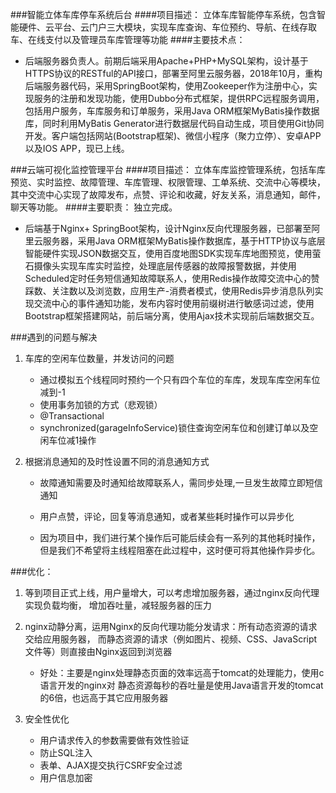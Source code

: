 ###智能立体车库停车系统后台
####项目描述：
立体车库智能停车系统，包含智能硬件、云平台、云门户三大模块，实现车库查询、车位预约、导航、在线存取车、在线支付以及管理员车库管理等功能
####主要技术点：
- 后端服务器负责人。前期后端采用Apache+PHP+MySQL架构，设计基于HTTPS协议的RESTful的API接口，部署至阿里云服务器，2018年10月，重构后端服务器代码，采用SpringBoot架构，使用Zookeeper作为注册中心，实现服务的注册和发现功能，使用Dubbo分布式框架，提供RPC远程服务调用，包括用户服务，车库服务和订单服务，采用Java ORM框架MyBatis操作数据库，同时利用MyBatis Generator进行数据层代码自动生成，项目使用Git协同开发。客户端包括网站(Bootstrap框架)、微信小程序（聚力立停）、安卓APP以及IOS APP，现已上线。

###云端可视化监控管理平台
####项目描述：
立体车库监控管理系统，包括车库预览、实时监控、故障管理、车库管理、权限管理、工单系统、交流中心等模块，其中交流中心实现了故障发布，点赞、评论和收藏，好友关系，消息通知，邮件，聊天等功能。
####主要职责：
独立完成。
- 后端基于Nginx+ SpringBoot架构，设计Nginx反向代理服务器，已部署至阿里云服务器，采用Java ORM框架MyBatis操作数据库，基于HTTP协议与底层智能硬件实现JSON数据交互，使用百度地图SDK实现车库地图预览，使用萤石摄像头实现车库实时监控，处理底层传感器的故障报警数据，并使用Scheduled定时任务短信通知故障联系人，使用Redis操作故障交流中心的赞踩数、关注数以及浏览数，应用生产-消费者模式，使用Redis异步消息队列实现交流中心的事件通知功能，发布内容时使用前缀树进行敏感词过滤，使用Bootstrap框架搭建网站，前后端分离，使用Ajax技术实现前后端数据交互。

###遇到的问题与解决
1. 车库的空闲车位数量，并发访问的问题
    - 通过模拟五个线程同时预约一个只有四个车位的车库，发现车库空闲车位减到-1
    - 使用事务加锁的方式（悲观锁）
    - @Transactional
    - synchronized(garageInfoService)锁住查询空闲车位和创建订单以及空闲车位减1操作
    
    
2. 根据消息通知的及时性设置不同的消息通知方式
    - 故障通知需要及时通知给故障联系人，需同步处理,一旦发生故障立即短信通知
   
    - 用户点赞，评论，回复等消息通知，或者某些耗时操作可以异步化

    - 因为项目中，我们进行某个操作后可能后续会有一系列的其他耗时操作，但是我们不希望将主线程阻塞在此过程中，这时便可将其他操作异步化。
    
###优化：
1. 等到项目正式上线，用户量增大，可以考虑增加服务器，通过nginx反向代理实现负载均衡，
增加吞吐量，减轻服务器的压力

2. nginx动静分离，运用Nginx的反向代理功能分发请求：所有动态资源的请求交给应用服务器，
而静态资源的请求（例如图片、视频、CSS、JavaScript文件等）则直接由Nginx返回到浏览器

    - 好处：主要是nginx处理静态页面的效率远高于tomcat的处理能力，使用c语言开发的nginx对
      静态资源每秒的吞吐量是使用Java语言开发的tomcat的6倍，也远高于其它应用服务器

3. 安全性优化
    - 用户请求传入的参数需要做有效性验证
    - 防止SQL注入
    - 表单、AJAX提交执行CSRF安全过滤
    - 用户信息加密
